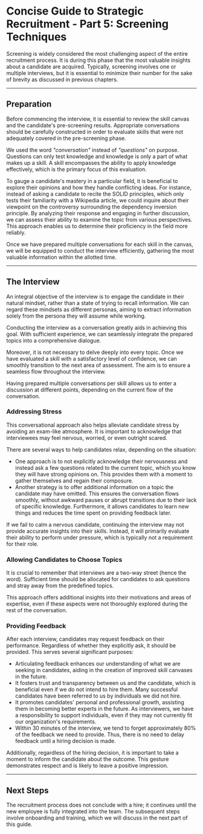 # Concise Guide to Strategic Recruitment - Part 5: Screening Techniques
Screening is widely considered the most challenging aspect of the entire recruitment process. It is during this phase that the most valuable insights about a candidate are acquired. Typically, screening involves one or multiple interviews, but it is essential to minimize their number for the sake of brevity as discussed in previous chapters.

---

## Preparation
Before commencing the interview, it is essential to review the skill canvas and the candidate's pre-screening results. Appropriate conversations should be carefully constructed in order to evaluate skills that were not adequately covered in the pre-screening phase.

We used the word *"conversation"* instead of *"questions"* on purpose. Questions can only test knowledge and knowledge is only a part of what makes up a skill. A skill encompasses the ability to apply knowledge effectively, which is the primary focus of this evaluation. 

To gauge a candidate's mastery in a particular field, it is beneficial to explore their opinions and how they handle conflicting ideas. For instance, instead of asking a candidate to recite the SOLID principles, which only tests their familiarity with a Wikipedia article, we could inquire about their viewpoint on the controversy surrounding the dependency inversion principle. By analyzing their response and engaging in further discussion, we can assess their ability to examine the topic from various perspectives. This approach enables us to determine their proficiency in the field more reliably.

Once we have prepared multiple conversations for each skill in the canvas, we will be equipped to conduct the interview efficiently, gathering the most valuable information within the allotted time.

---

## The Interview
An integral objective of the interview is to engage the candidate in their natural mindset, rather than a state of trying to recall information. We can regard these mindsets as different personas, aiming to extract information solely from the persona they will assume while working.

Conducting the interview as a conversation greatly aids in achieving this goal. With sufficient experience, we can seamlessly integrate the prepared topics into a comprehensive dialogue.

Moreover, it is not necessary to delve deeply into every topic. Once we have evaluated a skill with a satisfactory level of confidence, we can smoothly transition to the next area of assessment. The aim is to ensure a seamless flow throughout the interview.

Having prepared multiple conversations per skill allows us to enter a discussion at different points, depending on the current flow of the conversation.

### Addressing Stress
This conversational approach also helps alleviate candidate stress by avoiding an exam-like atmosphere. It is important to acknowledge that interviewees may feel nervous, worried, or even outright scared.

There are several ways to help candidates relax, depending on the situation:

- One approach is to not explicitly acknowledge their nervousness and instead ask a few questions related to the current topic, which you know they will have strong opinions on. This provides them with a moment to gather themselves and regain their composure.
- Another strategy is to offer additional information on a topic the candidate may have omitted. This ensures the conversation flows smoothly, without awkward pauses or abrupt transitions due to their lack of specific knowledge. Furthermore, it allows candidates to learn new things and reduces the time spent on providing feedback later.

If we fail to calm a nervous candidate, continuing the interview may not provide accurate insights into their skills. Instead, it will primarily evaluate their ability to perform under pressure, which is typically not a requirement for their role.

### Allowing Candidates to Choose Topics
It is crucial to remember that interviews are a two-way street (hence the word). Sufficient time should be allocated for candidates to ask questions and stray away from the predefined topics.

This approach offers additional insights into their motivations and areas of expertise, even if these aspects were not thoroughly explored during the rest of the conversation.

### Providing Feedback
After each interview, candidates may request feedback on their performance. Regardless of whether they explicitly ask, it should be provided. This serves several significant purposes:

- Articulating feedback enhances our understanding of what we are seeking in candidates, aiding in the creation of improved skill canvases in the future.
- It fosters trust and transparency between us and the candidate, which is beneficial even if we do not intend to hire them. Many successful candidates have been referred to us by individuals we did not hire.
- It promotes candidates' personal and professional growth, assisting them in becoming better experts in the future. As interviewers, we have a responsibility to support individuals, even if they may not currently fit our organization's requirements.
- Within 30 minutes of the interview, we tend to forget approximately 80% of the feedback we need to provide. Thus, there is no need to delay feedback until a hiring decision is made.

Additionally, regardless of the hiring decision, it is important to take a moment to inform the candidate about the outcome. This gesture demonstrates respect and is likely to leave a positive impression.

---

## Next Steps
The recruitment process does not conclude with a hire; it continues until the new employee is fully integrated into the team. The subsequent steps involve onboarding and training, which we will discuss in the next part of this guide.